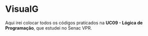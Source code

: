 # VisualG
Aqui irei colocar todos os códigos praticados na **UC09 - Lógica de Programação**, que estudei no Senac VPR.

 